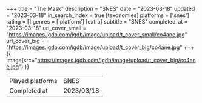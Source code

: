 +++
title = "The Mask"
description = "SNES"
date = "2023-03-18"
updated = "2023-03-18"
in_search_index = true
[taxonomies]
platforms = ['snes']
rating = []
genres = ['platform']
[extra]
subtitle = "SNES"
completed_at = "2023-03-18"
url_cover_small = "https://images.igdb.com/igdb/image/upload/t_cover_small/co4ane.jpg"
url_cover_big = "https://images.igdb.com/igdb/image/upload/t_cover_big/co4ane.jpg"
+++
{{ image(src="https://images.igdb.com/igdb/image/upload/t_cover_big/co4ane.jpg") }}

|              |            |
| ------------ | ---------- |
| Played platforms    | SNES |
| Completed at | 2023/03/18 |

